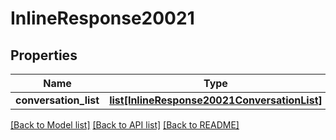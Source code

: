 # InlineResponse20021

## Properties
Name | Type | Description | Notes
------------ | ------------- | ------------- | -------------
**conversation_list** | [**list[InlineResponse20021ConversationList]**](InlineResponse20021ConversationList.md) |  | [optional] 

[[Back to Model list]](../README.md#documentation-for-models) [[Back to API list]](../README.md#documentation-for-api-endpoints) [[Back to README]](../README.md)

